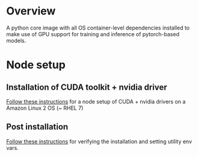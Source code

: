 # Overview

A python core image with all OS container-level dependencies installed to make use of GPU support
for training and inference of pytorch-based models.

# Node setup


## Installation of CUDA toolkit + nvidia driver
[Follow these instructions](https://docs.nvidia.com/cuda/cuda-installation-guide-linux/index.html#common-installation-intructions-for-rhel-7-centos-7)
 for a node setup of CUDA + nvidia drivers on a Amazon Linux 2 OS (~ RHEL 7)

## Post installation 
[Follow these instructions](https://docs.nvidia.com/cuda/cuda-installation-guide-linux/index.html#post-installation-actions) 
for verifying the installation and setting utility env vars.